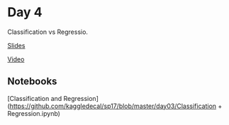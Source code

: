 # Day 4
Classification vs Regressio. 

[Slides](https://docs.google.com/presentation/d/16zpoPNRgFABtlnsCwcCSfMZDZSFysDjGzRR1TQ0QznA/edit#slide=id.g1c9c0ac5fa_0_0)

[Video](https://youtu.be/nq5RLYvOwFg)

## Notebooks
[Classification and Regression](https://github.com/kaggledecal/sp17/blob/master/day03/Classification + Regression.ipynb)


